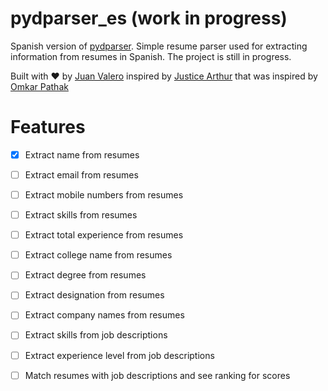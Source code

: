 # pydparser_es (work in progress)

Spanish version of [pydparser](https://github.com/OmkarPathak/pyresparser).
Simple resume parser used for extracting information from resumes in Spanish.
The project is still in progress.


Built with ❤️ by [Juan Valero](https://github.com/jvaleroliet) inspired by [Justice Arthur](https://github.com/justicea83) that was inspired by  [Omkar Pathak](https://github.com/OmkarPathak/pydparser)


# Features

- [x] Extract name from resumes
- [ ] Extract email from resumes
- [ ] Extract mobile numbers from resumes
- [ ] Extract skills from resumes
- [ ] Extract total experience from resumes
- [ ] Extract college name from resumes
- [ ] Extract degree from resumes
- [ ] Extract designation from resumes
- [ ] Extract company names from resumes
- [ ] Extract skills from job descriptions
- [ ] Extract experience level from job descriptions
- [ ] Match resumes with job descriptions and see ranking for scores

